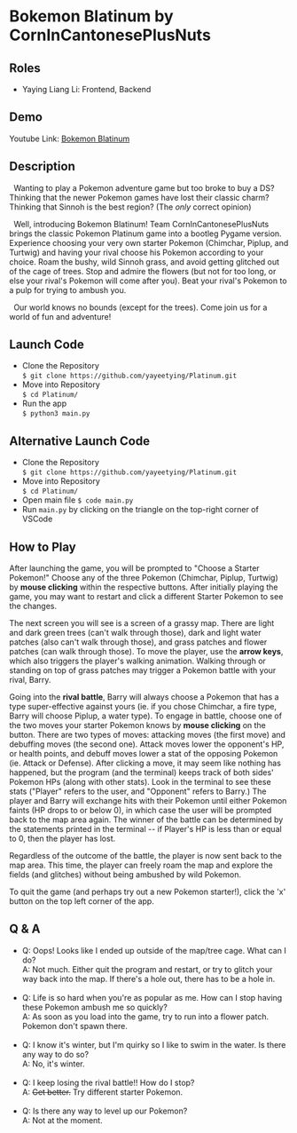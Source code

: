 # Bokemon Blatinum by CornInCantonesePlusNuts

## Roles
- Yaying Liang Li: Frontend, Backend

## Demo
Youtube Link: [Bokemon Blatinum](https://www.youtube.com/watch?v=4aOc4HC5nK8&ab_channel=YayaLiangLi)

## Description
&nbsp; Wanting to play a Pokemon adventure game but too broke to buy a DS? Thinking that the newer Pokemon games have lost their classic charm? Thinking that Sinnoh is the best region? (The _only_ correct opinion) <br>
    
&nbsp; Well, introducing Bokemon Blatinum! Team CornInCantonesePlusNuts brings the classic Pokemon Platinum game into a bootleg Pygame version. Experience choosing your very own starter Pokemon (Chimchar, Piplup, and Turtwig) and having your rival choose his Pokemon according to your choice. Roam the bushy, wild Sinnoh grass, and avoid getting glitched out of the cage of trees. Stop and admire the flowers (but not for too long, or else your rival's Pokemon will come after you). Beat your rival's Pokemon to a pulp for trying to ambush you. <br>
    
&nbsp; Our world knows no bounds (except for the trees). Come join us for a world of fun and adventure!

## Launch Code
- Clone the Repository <br>
```$ git clone https://github.com/yayeetying/Platinum.git``` <br>
- Move into Repository <br>
```$ cd Platinum/``` <br>
- Run the app <br>
```$ python3 main.py``` <br>

## Alternative Launch Code
- Clone the Repository <br>
```$ git clone https://github.com/yayeetying/Platinum.git``` <br>
- Move into Repository <br>
```$ cd Platinum/``` <br>
- Open main file
```$ code main.py``` <br>
- Run ```main.py``` by clicking on the triangle on the top-right corner of VSCode

## How to Play
After launching the game, you will be prompted to "Choose a Starter Pokemon!" Choose any of the three Pokemon (Chimchar, Piplup, Turtwig) by **mouse clicking** within the respective buttons. After initially playing the game, you may want to restart and click a different Starter Pokemon to see the changes. <br>

The next screen you will see is a screen of a grassy map. There are light and dark green trees (can't walk through those), dark and light water patches (also can't walk through those), and grass patches and flower patches (can walk through those). To move the player, use the **arrow keys**, which also triggers the player's walking animation. Walking through or standing on top of grass patches may trigger a Pokemon battle with your rival, Barry. <br>

Going into the **rival battle**, Barry will always choose a Pokemon that has a type super-effective against yours (ie. if you chose Chimchar, a fire type, Barry will choose Piplup, a water type). To engage in battle, choose one of the two moves your starter Pokemon knows by **mouse clicking** on the button. There are two types of moves: attacking moves (the first move) and debuffing moves (the second one). Attack moves lower the opponent's HP, or health points, and debuff moves lower a stat of the opposing Pokemon (ie. Attack or Defense). After clicking a move, it may seem like nothing has happened, but the program (and the terminal) keeps track of both sides' Pokemon HPs (along with other stats). Look in the terminal to see these stats ("Player" refers to the user, and "Opponent" refers to Barry.)
The player and Barry will exchange hits with their Pokemon until either Pokemon faints (HP drops to or below 0), in which case the user will be prompted back to the map area again. The winner of the battle can be determined by the statements printed in the terminal -- if Player's HP is less than or equal to 0, then the player has lost. <br>

Regardless of the outcome of the battle, the player is now sent back to the map area. This time, the player can freely roam the map and explore the fields (and glitches) without being ambushed by wild Pokemon. <br>

To quit the game (and perhaps try out a new Pokemon starter!), click the 'x' button on the top left corner of the app.

## Q & A
- Q: Oops! Looks like I ended up outside of the map/tree cage. What can I do? <br>
A: Not much. Either quit the program and restart, or try to glitch your way back into the map. If there's a hole out, there has to be a hole in. <br> <br>
- Q: Life is so hard when you're as popular as me. How can I stop having these Pokemon ambush me so quickly? <br>
A: As soon as you load into the game, try to run into a flower patch. Pokemon don't spawn there.<br><br>
- Q: I know it's winter, but I'm quirky so I like to swim in the water. Is there any way to do so? <br>
A: No, it's winter. <br><br>
- Q: I keep losing the rival battle!! How do I stop? <br>
A: ~~Get better.~~ Try different starter Pokemon. <br> <br>
- Q: Is there any way to level up our Pokemon? <br>
A: Not at the moment. <br>


